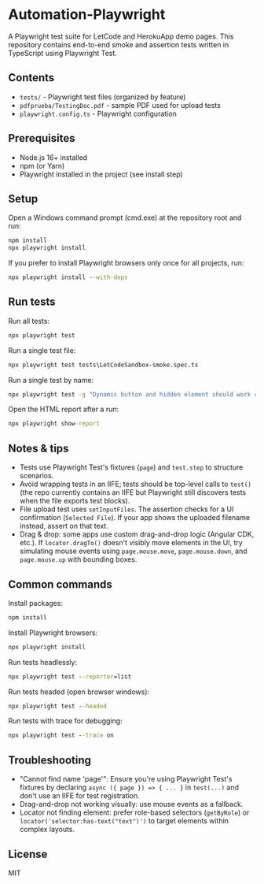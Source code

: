 # Automation-Playwright

A Playwright test suite for LetCode and HerokuApp demo pages. This repository contains end-to-end smoke and assertion tests written in TypeScript using Playwright Test.

## Contents
- `tests/` - Playwright test files (organized by feature)
- `pdfprueba/TestingDoc.pdf` - sample PDF used for upload tests
- `playwright.config.ts` - Playwright configuration

## Prerequisites
- Node.js 16+ installed
- npm (or Yarn)
- Playwright installed in the project (see install step)

## Setup
Open a Windows command prompt (cmd.exe) at the repository root and run:

```cmd
npm install
npx playwright install
```

If you prefer to install Playwright browsers only once for all projects, run:

```cmd
npx playwright install --with-deps
```

## Run tests
Run all tests:

```cmd
npx playwright test
```

Run a single test file:

```cmd
npx playwright test tests\LetCodeSandbox-smoke.spec.ts
```

Run a single test by name:

```cmd
npx playwright test -g "Dynamic button and hidden element should work correctly"
```

Open the HTML report after a run:

```cmd
npx playwright show-report
```

## Notes & tips
- Tests use Playwright Test's fixtures (`page`) and `test.step` to structure scenarios.
- Avoid wrapping tests in an IIFE; tests should be top-level calls to `test()` (the repo currently contains an IIFE but Playwright still discovers tests when the file exports test blocks).
- File upload test uses `setInputFiles`. The assertion checks for a UI confirmation (`Selected File`). If your app shows the uploaded filename instead, assert on that text.
- Drag & drop: some apps use custom drag-and-drop logic (Angular CDK, etc.). If `locator.dragTo()` doesn't visibly move elements in the UI, try simulating mouse events using `page.mouse.move`, `page.mouse.down`, and `page.mouse.up` with bounding boxes.

## Common commands
Install packages:
```cmd
npm install
```

Install Playwright browsers:
```cmd
npx playwright install
```

Run tests headlessly:
```cmd
npx playwright test --reporter=list
```

Run tests headed (open browser windows):
```cmd
npx playwright test --headed
```

Run tests with trace for debugging:
```cmd
npx playwright test --trace on
```

## Troubleshooting
- "Cannot find name 'page'": Ensure you're using Playwright Test's fixtures by declaring `async ({ page }) => { ... }` in `test(...)` and don't use an IIFE for test registration.
- Drag-and-drop not working visually: use mouse events as a fallback.
- Locator not finding element: prefer role-based selectors (`getByRole`) or `locator('selector:has-text("text")')` to target elements within complex layouts.

## License
MIT
